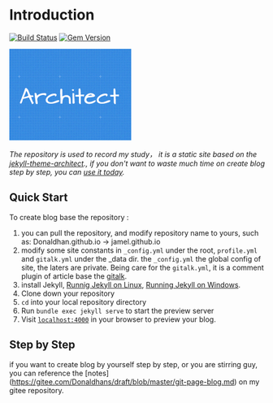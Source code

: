 # Introduction

[![Build Status](https://travis-ci.org/pages-themes/architect.svg?branch=master)](https://travis-ci.org/pages-themes/architect) [![Gem Version](https://badge.fury.io/rb/jekyll-theme-architect.svg)](https://badge.fury.io/rb/jekyll-theme-architect)

[![Thumbnail of architect](thumbnail.png)](http://pages-themes.github.io/architect)

*The repository is used to record my study， it is a static site based on the [jekyll-theme-architect](http://pages-themes.github.io/architect).,
if you don't want to waste much time on create blog step by step, you can  [use it today](#quick-start).*

## Quick Start

To create blog base the repository :
1. you can pull the repository, and modify repository name to yours, such as:
    Donaldhan.github.io -> jamel.github.io
2. modify some site constants in `_config.yml` under the root, `profile.yml` and `gitalk.yml` under the \_data dir.
the `_config.yml` the global config of site, the laters are  private. Being care for the `gitalk.yml`, it is a comment  plugin of article base the [gitalk](https://github.com/gitalk/gitalk).
3. install Jekyll, [Runnig Jekyll on Linux](https://jekyllrb.com/docs/installation/),
[Running Jekyll on Windows](http://www.madhur.co.in/blog/2011/09/01/runningjekyllwindows.html).
4. Clone down your repository
5. `cd` into your local repository directory
6. Run `bundle exec jekyll serve` to start the preview server
5. Visit [`localhost:4000`](http://localhost:4000) in your browser to preview your blog.

## Step by Step
if you want to create blog by yourself step by step, or you are stirring guy, you can reference the [notes]
(https://gitee.com/Donaldhans/draft/blob/master/git-page-blog.md)
on my gitee repository.
